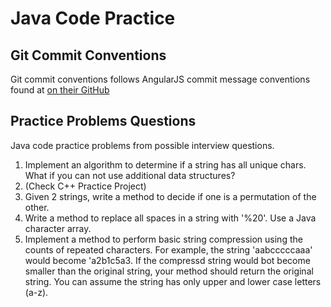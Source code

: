 Java Code Practice
================

## Git Commit Conventions
Git commit conventions follows AngularJS commit message conventions found at [on their GitHub](https://gist.github.com/stephenparish/9941e89d80e2bc58a153)

## Practice Problems Questions

Java code practice problems from possible interview questions.

1. Implement an algorithm to determine if a string has all unique chars. What if you can not use additional data structures?
2. (Check C++ Practice Project)
3. Given 2 strings, write a method to decide if one is a permutation of the other.
4. Write a method to replace all spaces in a string with '%20'. Use a Java character array.
5. Implement a method to perform basic string compression using the counts of repeated characters.  For example, the 
string 'aabcccccaaa' would become 'a2b1c5a3.  If the compressd string would bot become smaller than the original string,
your method should return the original string.  You can assume the string has only upper and lower case letters (a-z).
